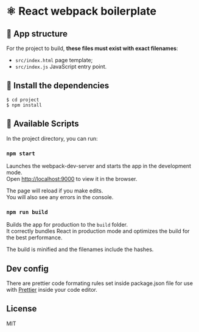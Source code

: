 # ⚛️ React webpack boilerplate

## 🔲 App structure

For the project to build, **these files must exist with exact filenames**:

- `src/index.html` page template;
- `src/index.js` JavaScript entry point.

## 🚧 Install the dependencies


```
$ cd project
$ npm install
```

## 🚀 Available Scripts

In the project directory, you can run:

### `npm start`

Launches the webpack-dev-server and starts the app in the development mode.<br>
Open [http://localhost:9000](http://localhost:9000) to view it in the browser.

The page will reload if you make edits.<br>
You will also see any errors in the console.

### `npm run build`

Builds the app for production to the `build` folder.<br>
It correctly bundles React in production mode and optimizes the build for the best performance.

The build is minified and the filenames include the hashes.<br>

## Dev config
There are prettier code formating rules set inside package.json file for use with [Prettier](https://prettier.io/) inside your code editor.

## License
MIT
